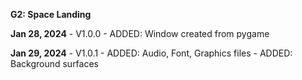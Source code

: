 **G2: Space Landing**

**Jan 28, 2024** - V1.0.0 
	- ADDED: Window created from pygame

**Jan 29, 2024** - V1.0.1
	- ADDED: Audio, Font, Graphics files
	- ADDED: Background surfaces